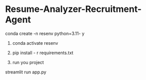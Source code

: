 # Resume-Analyzer-Recruitment-Agent
 conda create -n resenv python=3.11- y 

1. conda activate resenv

2. pip install - r requirements.txt

3.  run you project 

 streamlit run app.py
